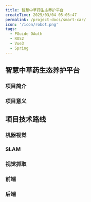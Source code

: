```yaml
---
title: 智慧中草药生态养护平台
createTime: 2025/03/04 05:05:47
permalink: /project-docs/smart-car/
icon: '/icon/robot.png'
tags:
  - PGuide OAuth
  - ROS2
  - Vue3
  - Spring
---
```


## 智慧中草药生态养护平台


### 项目简介



### 项目意义


## 项目技术路线

### 机器视觉

### SLAM

### 视觉抓取

### 前端

### 后端

